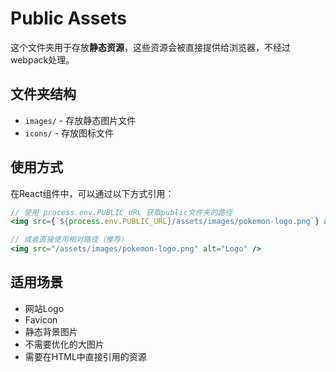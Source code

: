 # Public Assets

这个文件夹用于存放**静态资源**，这些资源会被直接提供给浏览器，不经过webpack处理。

## 文件夹结构

- `images/` - 存放静态图片文件
- `icons/` - 存放图标文件

## 使用方式

在React组件中，可以通过以下方式引用：

```jsx
// 使用 process.env.PUBLIC_URL 获取public文件夹的路径
<img src={`${process.env.PUBLIC_URL}/assets/images/pokemon-logo.png`} alt="Logo" />

// 或者直接使用相对路径（推荐）
<img src="/assets/images/pokemon-logo.png" alt="Logo" />
```

## 适用场景

- 网站Logo
- Favicon
- 静态背景图片
- 不需要优化的大图片
- 需要在HTML中直接引用的资源